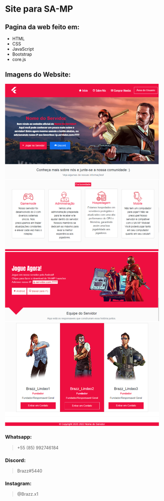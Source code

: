 # Site para SA-MP

## Pagina da web feito em:
- HTML
- CSS
- JavaScript
- Bootstrap
- core.js

## Imagens do Website:
![Imagem 1](/imagens-demostrativas/Screenshot_70.png)
![Imagem 2](/imagens-demostrativas/Screenshot_71.png)
![Imagem 3](/imagens-demostrativas/Screenshot_72.png)
![Imagem 4](/imagens-demostrativas/Screenshot_73.png)
![Imagem 5](/imagens-demostrativas/Screenshot_74.png)

### Whatsapp:
> +55 (85) 992746184
### Discord:
> Brazz#5440
### Instagram:
> @Brazz.x1
